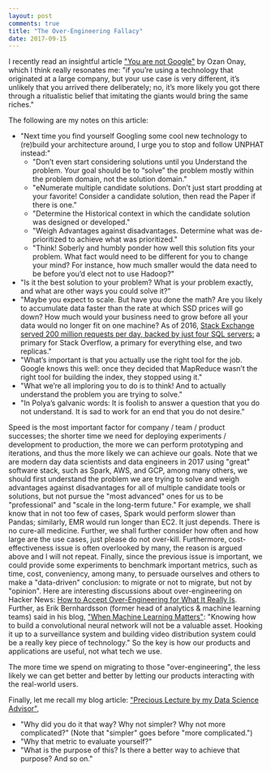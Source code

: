 ```yaml
---
layout: post
comments: true
title: "The Over-Engineering Fallacy"
date: 2017-09-15
---
```


I recently read an insightful article ["You are not Google"](https://blog.bradfieldcs.com/you-are-not-google-84912cf44afb) by Ozan Onay, which I think really resonates me: "if you’re using a technology that originated at a large company, but your use case is very different, it’s unlikely that you arrived there deliberately; no, it’s more likely you got there through a ritualistic belief that imitating the giants would bring the same riches."

The following are my notes on this article:

- "Next time you find yourself Googling some cool new technology to (re)build your architecture around, I urge you to stop and follow UNPHAT instead:"
  * "Don’t even start considering solutions until you Understand the problem. Your goal should be to “solve” the problem mostly within the problem domain, not the solution domain."
  * "eNumerate multiple candidate solutions. Don’t just start prodding at your favorite!
Consider a candidate solution, then read the Paper if there is one."
  * "Determine the Historical context in which the candidate solution was designed or developed."
  * "Weigh Advantages against disadvantages. Determine what was de-prioritized to achieve what was prioritized."
  * "Think! Soberly and humbly ponder how well this solution fits your problem. What fact would need to be different for you to change your mind? For instance, how much smaller would the data need to be before you’d elect not to use Hadoop?"
- "Is it the best solution to your problem? What is your problem exactly, and what are other ways you could solve it?"
- "Maybe you expect to scale. But have you done the math? Are you likely to accumulate data faster than the rate at which SSD prices will go down? How much would your business need to grow before all your data would no longer fit on one machine? As of 2016, [Stack Exchange served 200 million requests per day, backed by just four SQL servers:](https://nickcraver.com/blog/2016/02/17/stack-overflow-the-architecture-2016-edition/) a primary for Stack Overflow, a primary for everything else, and two replicas."
- "What’s important is that you actually use the right tool for the job. Google knows this well: once they decided that MapReduce wasn’t the right tool for building the index, they stopped using it."
- "What we’re all imploring you to do is to think! And to actually understand the problem you are trying to solve."
- "In Polya’s galvanic words: It is foolish to answer a question that you do not understand. It is sad to work for an end that you do not desire."

Speed is the most important factor for company / team / product successes; the shorter time we need for deploying experiments / development to production, the more we can perform prototyping and iterations, and thus the more likely we can achieve our goals. Note that we are modern day data scientists and data engineers in 2017 using "great" software stack, such as Spark, AWS, and GCP, among many others, we should first understand the problem we are trying to solve and weigh advantages against disadvantages for all of multiple candidate tools or solutions, but not pursue the "most advanced" ones for us to be "professional" and "scale in the long-term future." For example, we shall know that in not too few of cases, Spark would perform slower than Pandas; similarly, EMR would run longer than EC2. It just depends. There is no cure-all medicine. Further, we shall further consider how often and how large are the use cases, just please do not over-kill. Furthermore, cost-effectiveness issue is often overlooked by many, the reason is argued above and I will not repeat. Finally, since the previous issue is important, we could provide some experiments to benchmark important metrics, such as time, cost, conveniency, among many, to persuade ourselves and others to make a "data-driven" conclusion: to migrate or not to migrate, but not by "opinion". Here are interesting discussions about over-engineering on Hacker News: [How to Accept Over-Engineering for What It Really Is](https://news.ycombinator.com/item?id=12766174). Further, as Erik Bernhardsson (former head of analytics & machine learning teams) said in his blog, ["When Machine Learning Matters"](https://erikbern.com/2016/08/05/when-machine-learning-matters.html): "Knowing how to build a convolutional neural network will not be a valuable asset. Hooking it up to a surveillance system and building video distribution system could be a really key piece of technology." So the key is how our products and applications are useful, not what tech we use. 

The more time we spend on migrating to those "over-engineering", the less likely we can get better and better by letting our products interacting with the real-world users.

Finally, let me recall my blog article: ["Precious Lecture by my Data Science Advisor"](https://bowen0701.github.io/blog/2016/02/13/data-science-advisor), 

- "Why did you do it that way? Why not simpler? Why not more complicated?" (Note that "simpler" goes before "more complicated.")
- "Why that metric to evaluate yourself?"
- "What is the purpose of this? Is there a better way to achieve that purpose? And so on."

